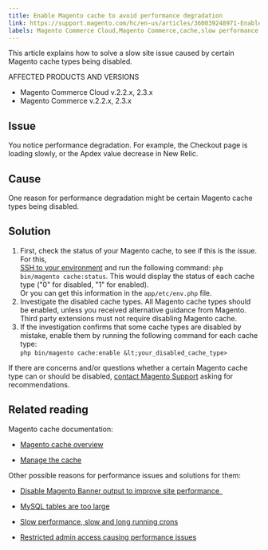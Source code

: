 ```yaml
---
title: Enable Magento cache to avoid performance degradation
link: https://support.magento.com/hc/en-us/articles/360039248971-Enable-Magento-cache-to-avoid-performance-degradation
labels: Magento Commerce Cloud,Magento Commerce,cache,slow performance,New Relic,2.3.x,2.2.x,Apdex,how to
---
```


This article explains how to solve a slow site issue caused by certain Magento cache types being disabled. 

AFFECTED PRODUCTS AND VERSIONS

* Magento Commerce Cloud v.2.2.x, 2.3.x
* Magento Commerce v.2.2.x, 2.3.x

## Issue

You notice performance degradation. For example, the Checkout page is loading slowly, or the Apdex value decrease in New Relic.

## Cause

One reason for performance degradation might be certain Magento cache types being disabled. 

## Solution 

1. First, check the status of your Magento cache, to see if this is the issue. For this,   
     [SSH to your environment](https://devdocs.magento.com/cloud/env/environments-ssh.html#ssh) and run the following command: <code class="language-bash">php bin/magento cache:status</code>. This would display the status of each cache type ("0" for disabled, "1" for enabled).  
     Or you can get this information in the `` app/etc/env.php `` file.
1. Investigate the disabled cache types. All Magento cache types should be enabled, unless you received alternative guidance from Magento. Third party extensions must not require disabling Magento cache. 
1. If the investigation confirms that some cache types are disabled by mistake, enable them by running the following command for each cache type:  
     `` php bin/magento cache:enable &lt;your_disabled_cache_type> ``

If there are concerns and/or questions whether a certain Magento cache type can or should be disabled, [contact Magento Support](https://support.magento.com/hc/en-us/articles/360019088251-Submit-a-support-ticket) asking for recommendations.   

## Related reading

Magento cache documentation:

* [Magento cache overview](https://devdocs.magento.com/guides/v2.3/frontend-dev-guide/cache_for_frontdevs.html)
    
    
* [Manage the cache](https://devdocs.magento.com/guides/v2.3/config-guide/cli/config-cli-subcommands-cache.html)
    
    

Other possible reasons for performance issues and solutions for them:

* [Disable Magento Banner output to improve site performance  ](https://support.magento.com/hc/en-us/articles/360035285852)
    
    
* [MySQL tables are too large](https://support.magento.com/hc/en-us/articles/360038862691)
    
    
* [Slow performance, slow and long running crons](https://support.magento.com/hc/en-us/articles/360034631192)
    
    
* [Restricted admin access causing performance issues](https://support.magento.com/hc/en-us/articles/360036323211)
    
    

 